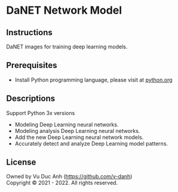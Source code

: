 # DaNET Network Model


## Instructions
DaNET images for training deep learning models.

## Prerequisites
+ Install Python programming language, please visit at <a href="https://www.python.org/" target="_blank">python.org</a>

## Descriptions
Support Python 3x versions
+ Modeling Deep Learning neural networks.
+ Modeling analysis Deep Learning neural networks.
+ Add the new Deep Learning neural network models.
+ Accurately detect and analyze Deep Learning model patterns.


## License
Owned by Vu Duc Anh (https://github.com/v-danh) </br>
Copyright © 2021 - 2022. All rights reserved.
